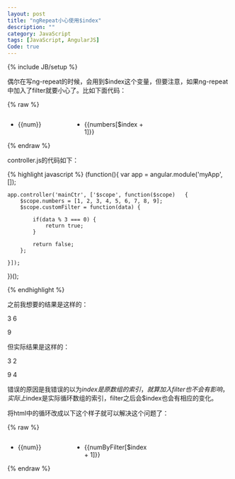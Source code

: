 ```yaml
---
layout: post
title: "ngRepeat小心使用$index"
description: ""
category: JavaScript
tags: [JavaScript, AngularJS]
Code: true
---
```

{% include JB/setup %}

偶尔在写ng-repeat的时候，会用到$index这个变量，但要注意，如果ng-repeat中加入了filter就要小心了。比如下面代码：

{% raw %}

<!DOCTYPE html>
<html ng-app="myApp">
<head lang="en">
    <meta charset="UTF-8">
    <title></title>
    <style>
        ul {
            width: 100%;
            float: left;
        }
        li {
            float: left;
            width: 150px;
        }
    </style>
</head>
<body ng-controller="mainCtr">
<ul ng-repeat="num in numbers | filter : customFilter" ng-show="$even">
    <li>{{num}}</li>
    <li ng-show="numbers[$index + 1]">{{numbers[$index + 1]}}</li>
</ul>
<script src="bower_components/angularjs/angular.js"></script>
<script src="controller.js"></script>
</body>
</html>
{% endraw %}

controller.js的代码如下：

{% highlight javascript %}
(function(){
    var app = angular.module('myApp', []);

    app.controller('mainCtr', ['$scope', function($scope)	{
        $scope.numbers = [1, 2, 3, 4, 5, 6, 7, 8, 9];
        $scope.customFilter = function(data) {

            if(data % 3 === 0) {
                return true;
            }

            return false;
        };

    }]);
})();

{% endhighlight %}



之前我想要的结果是这样的：

3         6

9


但实际结果是这样的：

3         2

9         4

错误的原因是我错误的以为$index是原数组的索引，就算加入filter也不会有影响，实际上$index是实际循环数组的索引，filter之后会$index也会有相应的变化。

将html中的循环改成以下这个样子就可以解决这个问题了：



{% raw %}

<ul ng-repeat="num in (numByFilter = (numbers | filter : customFilter))" ng-show="$even">
    <li>{{num}}</li>
    <li ng-show="numByFilter[$index + 1]">{{numByFilter[$index + 1]}}</li>
</ul>
 
{% endraw %}


